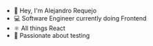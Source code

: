 - 👋 Hey, I'm Alejandro Requejo
- 💻 Software Engineer currently doing Frontend
- ⚛️ All things React
- 🧪 Passionate about testing
